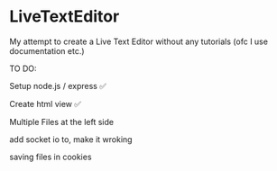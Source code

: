 # LiveTextEditor

My attempt to create a Live Text Editor without any  tutorials (ofc I use documentation etc.)

TO DO: 

Setup node.js / express ✅

Create html view ✅

Multiple Files at the left side

add socket io to, make it wroking

saving files in cookies
